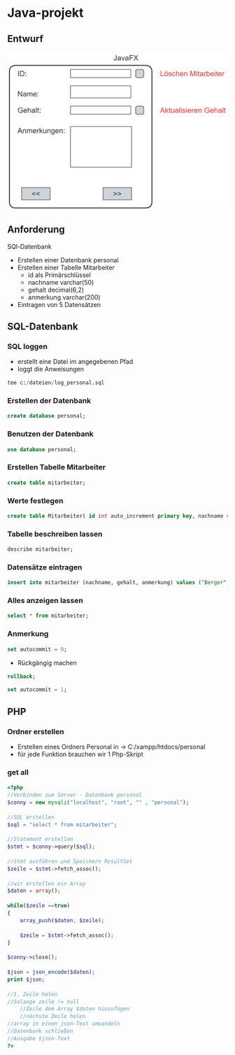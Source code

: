 # Java-projekt
## Entwurf
![Alt text](./img/entwurf_personal.png)

## Anforderung
SQl-Datenbank
+ Erstellen einer Datenbank personal
+ Erstellen einer Tabelle Mitarbeiter
    + id als Primärschlüssel
    + nachname varchar(50)
    + gehalt decimal(6,2)
    + anmerkung varchar(200)
+ Eintragen von 5 Datensätzen     

## SQL-Datenbank
### SQL loggen
+ erstellt eine Datei im angegebenen Pfad
+ loggt die Anweisungen

```sql
tee c:/dateien/log_personal.sql
```

### Erstellen der Datenbank
```sql
create database personal;
```
### Benutzen der Datenbank
```sql
use database personal;
```
### Erstellen Tabelle Mitarbeiter
```sql
create table mitarbeiter;
```
### Werte festlegen
```sql
create table Mitarbeiter( id int auto_increment primary key, nachname varchar(50), gehalt decimal(6,2), anmerkung varchar(200));
```
### Tabelle beschreiben lassen
```sql
describe mitarbeiter;
```
### Datensätze eintragen
```sql
insert into mitarbeiter (nachname, gehalt, anmerkung) values ("Berger", 4950.20, "Statistiker");
```
### Alles anzeigen lassen
```sql
select * from mitarbeiter;
```

### Anmerkung
```sql
set autocommit = 0;
```

+ Rückgängig machen

```sql
rollback;
```
```sql
set autocommit = 1;
```

## PHP
### Ordner erstellen
+ Erstellen eines Ordners Personal in -> C:/xampp/htdocs/personal
+ für jede Funktion brauchen wir 1 Php-Skript

### get all
```php
<?php
//Verbinden zum Server - Datenbank personal
$conny = new mysqli("localhost", "root", "" , "personal");

//SQL erstellen
$sql = "select * from mitarbeiter";

//Statement erstellen
$stmt = $conny->query($sql);

//Stmt ausführen und Speichern ResultSet
$zeile = $stmt->fetch_assoc();

//wir erstellen ein Array
$daten = array();

while($zeile ==true)
{
	array_push($daten, $zeile);
	
	$zeile = $stmt->fetch_assoc();
}

$conny->close();

$json = json_encode($daten);
print $json;

//1. Zeile holen
//Solange zeile != null
	//Zeile dem Array $daten hinzufügen
	//nächste Zeile holen
//array in einen json-Text umwandeln
//Datenbank schließen
//Ausgabe $json-Text
?>
```
